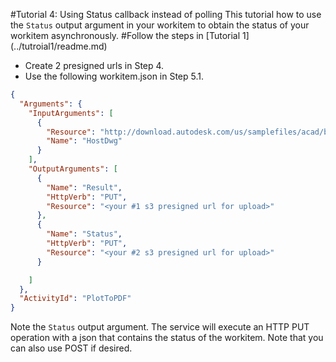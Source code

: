 #Tutorial 4: Using Status callback instead of polling
This tutorial how to use the `Status` output argument in your workitem to obtain the status of your workitem asynchronously.
#Follow the steps in [Tutorial 1] (../tutroial1/readme.md)

+ Create 2 presigned urls in Step 4.
+ Use the following workitem.json in Step 5.1.

```json
{
  "Arguments": {
    "InputArguments": [
      {
        "Resource": "http://download.autodesk.com/us/samplefiles/acad/blocks_and_tables_-_imperial.dwg",
        "Name": "HostDwg"
      }
    ],
    "OutputArguments": [
      {
        "Name": "Result",
        "HttpVerb": "PUT",
        "Resource": "<your #1 s3 presigned url for upload>"
      },
      {
        "Name": "Status",
        "HttpVerb": "PUT",
        "Resource": "<your #2 s3 presigned url for upload>"
      }

    ]
  },
  "ActivityId": "PlotToPDF"
}
```
Note the `Status` output argument. The service will execute an HTTP PUT operation with a json that contains the status of the workitem. Note that you can also use POST if desired.
